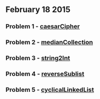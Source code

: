 ## February 18 2015

### Problem 1 - [caesarCipher](challenges/caesarCipher/caesarCipher.md)
### Problem 2 - [medianCollection](challenges/medianCollection/medianCollection.md)
### Problem 3 - [string2Int](challenges/string2Int/string2Int.md)
### Problem 4 - [reverseSublist](challenges/reverseSublist/reverseSublist.md)
### Problem 5 - [cyclicalLinkedList](challenges/cyclicalLinkedList/cyclicalLinkedList.md)
